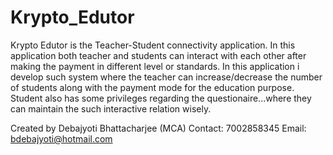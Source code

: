 # Krypto_Edutor
Krypto Edutor is the Teacher-Student connectivity application. In this application both teacher and students can interact with each other after making the payment in different level or standards. In this application i develop such system where the teacher can increase/decrease the number of students along with the payment mode for the education purpose. Student also has some privileges regarding the questionaire...where they can maintain the such interactive relation wisely. 


Created by
Debajyoti Bhattacharjee (MCA)
Contact: 7002858345
Email: bdebajyoti@hotmail.com
